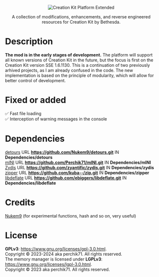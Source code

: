 <p align="center">
  <img src="https://github.com/Perchik71/Creation-Kit-Platform-Extended/blob/main/Resources/logo.png" alt="Creation Kit Platform Extended" border="0">
</p>

<p align="center">
  A collection of modifications, enhancements, and reverse engineered resources for Creation Kit by Bethesda.
</p>

# Description
**The mod is in the early stages of development.** The platform will support all known versions of Creation Kit in the future, but the focus is first on the Creation Kit version SSE 1.6.1130. This is a continuation of two previously arhived projects, as I am already confused in the code. The new implementation is based on the principle of modularity, which will allow for better control of development.

# Fixed or added
:white_check_mark: Fast file loading  
:white_check_mark: Interception of warning messages in the console  

# Dependencies
[detours](https://github.com/Nukem9/detours.git) URL **https://github.com/Nukem9/detours.git** IN **Dependencies/detours**  
[mINI](https://github.com/Perchik71/mINI.git) URL **https://github.com/Perchik71/mINI.git** IN **Dependencies/mINI**  
[Zydis](https://github.com/zyantific/zydis.git) URL **https://github.com/zyantific/zydis.git** IN **Dependencies/zydis**  
[zipper](https://github.com/kuba--/zip.git) URL **https://github.com/kuba--/zip.git** IN **Dependencies/zipper**  
[libdeflate](https://github.com/ebiggers/libdeflate.git) URL **https://github.com/ebiggers/libdeflate.git** IN **Dependencies/libdeflate**  

# Credits
[Nukem9](https://github.com/Nukem9) (for experimental functions, hash and so on, very useful)  

# License
**GPLv3**: <a>https://www.gnu.org/licenses/gpl-3.0.html</a>. <br />
Copyright © 2023-2024 aka perchik71. All rights reserved. <br />
The memory manager is licensed under **LGPLv3**: <a>https://www.gnu.org/licenses/lgpl-3.0.html</a>. <br />
Copyright © 2023 aka perchik71. All rights reserved.
